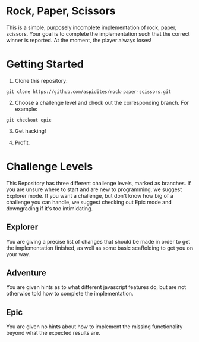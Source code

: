 # Rock, Paper, Scissors
This is a simple, purposely incomplete implementation of rock, paper, scissors.
Your goal is to complete the implementation such that the correct winner is
reported. At the moment, the player always loses!

# Getting Started
1. Clone this repository:
```
git clone https://github.com/aspidites/rock-paper-scissors.git
```
2. Choose a challenge level and check out the corresponding branch. For example:
```
git checkout epic
```

3. Get hacking!

4. Profit.


# Challenge Levels
This Repository has three different challenge levels, marked as branches. If you
are unsure where to start and are new to programming, we suggest Explorer mode.
If you want a challenge, but don't know how big of a challenge you can handle,
we suggest checking out Epic mode and downgrading if it's too intimidating.

## Explorer
You are giving a precise list of changes that should be made in order to get the
implementation finished, as well as some basic scaffolding to get you on your
way.

## Adventure
You are given hints as to what different javascript features do, but are not
otherwise told how to complete the implementation.

## Epic
You are given no hints about how to implement the missing functionality beyond
what the expected results are.

